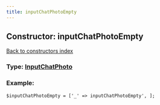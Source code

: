 ```yaml
---
title: inputChatPhotoEmpty
---
```

## Constructor: inputChatPhotoEmpty  
[Back to constructors index](index.md)






### Type: [InputChatPhoto](../types/InputChatPhoto.md)


### Example:

```
$inputChatPhotoEmpty = ['_' => inputChatPhotoEmpty', ];
```